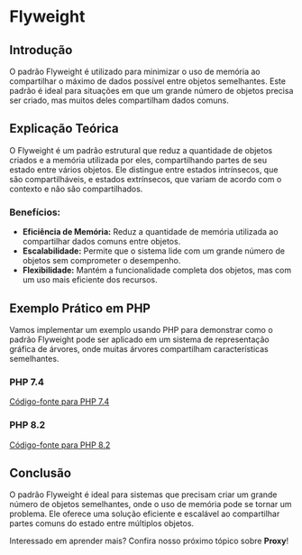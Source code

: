 # Flyweight

## Introdução
O padrão Flyweight é utilizado para minimizar o uso de memória ao compartilhar o máximo de dados possível entre objetos semelhantes. Este padrão é ideal para situações em que um grande número de objetos precisa ser criado, mas muitos deles compartilham dados comuns.

## Explicação Teórica
O Flyweight é um padrão estrutural que reduz a quantidade de objetos criados e a memória utilizada por eles, compartilhando partes de seu estado entre vários objetos. Ele distingue entre estados intrínsecos, que são compartilháveis, e estados extrínsecos, que variam de acordo com o contexto e não são compartilhados.

### Benefícios:
- **Eficiência de Memória:** Reduz a quantidade de memória utilizada ao compartilhar dados comuns entre objetos.
- **Escalabilidade:** Permite que o sistema lide com um grande número de objetos sem comprometer o desempenho.
- **Flexibilidade:** Mantém a funcionalidade completa dos objetos, mas com um uso mais eficiente dos recursos.

## Exemplo Prático em PHP

Vamos implementar um exemplo usando PHP para demonstrar como o padrão Flyweight pode ser aplicado em um sistema de representação gráfica de árvores, onde muitas árvores compartilham características semelhantes.

### PHP 7.4
[Código-fonte para PHP 7.4](../../src/structural-patterns/php7.4/FlyweightExample.php)

### PHP 8.2
[Código-fonte para PHP 8.2](../../src/structural-patterns/php8.2/FlyweightExample.php)

## Conclusão
O padrão Flyweight é ideal para sistemas que precisam criar um grande número de objetos semelhantes, onde o uso de memória pode se tornar um problema. Ele oferece uma solução eficiente e escalável ao compartilhar partes comuns do estado entre múltiplos objetos.

Interessado em aprender mais? Confira nosso próximo tópico sobre **Proxy**!
